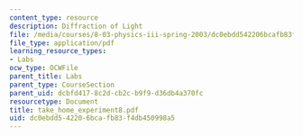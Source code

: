 ```yaml
---
content_type: resource
description: Diffraction of Light
file: /media/courses/8-03-physics-iii-spring-2003/dc0ebdd542206bcafb83f4db450998a5_take_home_experiment8.pdf
file_type: application/pdf
learning_resource_types:
- Labs
ocw_type: OCWFile
parent_title: Labs
parent_type: CourseSection
parent_uid: dcbfd417-8c2d-cb2c-b9f9-d36db4a370fc
resourcetype: Document
title: take_home_experiment8.pdf
uid: dc0ebdd5-4220-6bca-fb83-f4db450998a5
---
```

